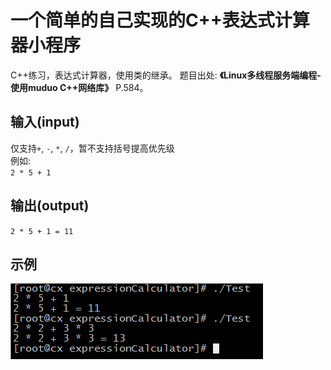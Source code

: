 # 一个简单的自己实现的C++表达式计算器小程序  
C++练习，表达式计算器，使用类的继承。
题目出处: **《Linux多线程服务端编程-使用muduo C++网络库》** P.584。

## 输入(input)  
仅支持`+`, `-`, `*`, `/`，暂不支持括号提高优先级  
例如:  
`2 * 5 + 1`
## 输出(output)  
`2 * 5 + 1 = 11`

## 示例  
![效果示意图(demo)](https://github.com/dabao085/SimpleExpressionCalculatorCpp/blob/master/image/example.png)  